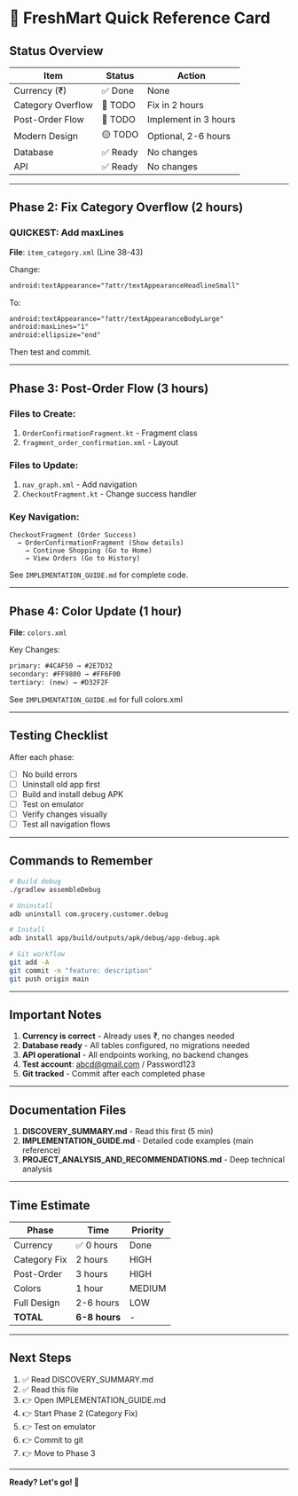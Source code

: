 # 🚀 FreshMart Quick Reference Card

## Status Overview
| Item | Status | Action |
|------|--------|--------|
| Currency (₹) | ✅ Done | None |
| Category Overflow | 🔴 TODO | Fix in 2 hours |
| Post-Order Flow | 🔴 TODO | Implement in 3 hours |
| Modern Design | 🟡 TODO | Optional, 2-6 hours |
| Database | ✅ Ready | No changes |
| API | ✅ Ready | No changes |

---

## Phase 2: Fix Category Overflow (2 hours)

### QUICKEST: Add maxLines
**File**: `item_category.xml` (Line 38-43)

Change:
```xml
android:textAppearance="?attr/textAppearanceHeadlineSmall"
```

To:
```xml
android:textAppearance="?attr/textAppearanceBodyLarge"
android:maxLines="1"
android:ellipsize="end"
```

Then test and commit.

---

## Phase 3: Post-Order Flow (3 hours)

### Files to Create:
1. `OrderConfirmationFragment.kt` - Fragment class
2. `fragment_order_confirmation.xml` - Layout

### Files to Update:
1. `nav_graph.xml` - Add navigation
2. `CheckoutFragment.kt` - Change success handler

### Key Navigation:
```
CheckoutFragment (Order Success) 
  → OrderConfirmationFragment (Show details)
    → Continue Shopping (Go to Home)
    → View Orders (Go to History)
```

See `IMPLEMENTATION_GUIDE.md` for complete code.

---

## Phase 4: Color Update (1 hour)

**File**: `colors.xml`

Key Changes:
```xml
primary: #4CAF50 → #2E7D32
secondary: #FF9800 → #FF6F00
tertiary: (new) → #D32F2F
```

See `IMPLEMENTATION_GUIDE.md` for full colors.xml

---

## Testing Checklist

After each phase:
- [ ] No build errors
- [ ] Uninstall old app first
- [ ] Build and install debug APK
- [ ] Test on emulator
- [ ] Verify changes visually
- [ ] Test all navigation flows

---

## Commands to Remember

```bash
# Build debug
./gradlew assembleDebug

# Uninstall
adb uninstall com.grocery.customer.debug

# Install
adb install app/build/outputs/apk/debug/app-debug.apk

# Git workflow
git add -A
git commit -m "feature: description"
git push origin main
```

---

## Important Notes

1. **Currency is correct** - Already uses ₹, no changes needed
2. **Database ready** - All tables configured, no migrations needed
3. **API operational** - All endpoints working, no backend changes
4. **Test account**: abcd@gmail.com / Password123
5. **Git tracked** - Commit after each completed phase

---

## Documentation Files

1. **DISCOVERY_SUMMARY.md** - Read this first (5 min)
2. **IMPLEMENTATION_GUIDE.md** - Detailed code examples (main reference)
3. **PROJECT_ANALYSIS_AND_RECOMMENDATIONS.md** - Deep technical analysis

---

## Time Estimate

| Phase | Time | Priority |
|-------|------|----------|
| Currency | ✅ 0 hours | Done |
| Category Fix | 2 hours | HIGH |
| Post-Order | 3 hours | HIGH |
| Colors | 1 hour | MEDIUM |
| Full Design | 2-6 hours | LOW |
| **TOTAL** | **6-8 hours** | - |

---

## Next Steps

1. ✅ Read DISCOVERY_SUMMARY.md
2. ✅ Read this file
3. 👉 Open IMPLEMENTATION_GUIDE.md
4. 👉 Start Phase 2 (Category Fix)
5. 👉 Test on emulator
6. 👉 Commit to git
7. 👉 Move to Phase 3

---

**Ready? Let's go! 🚀**